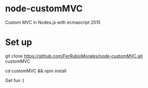 # node-customMVC
Custom MVC in Nodes.js with ecmascript 2015

# Set up

git clone https://github.com/FerRubioMorales/node-customMVC.git customMVC

cd customMVC && npm install

Get fun :)
